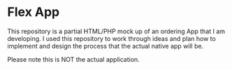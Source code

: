 # Flex App

This repository is a partial HTML/PHP mock up of an ordering App that I am developing. I used this repository to work through ideas and plan how to implement and design the process that the actual native app will be.

Please note this is NOT the actual application.
